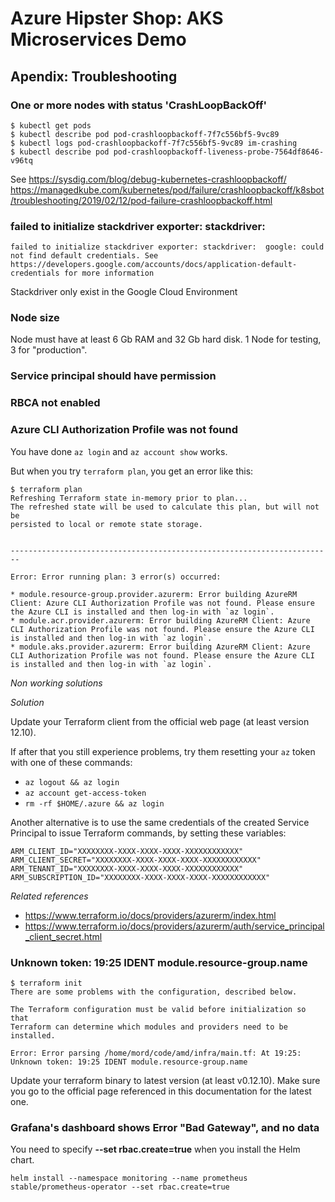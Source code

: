 # Azure Hipster Shop: AKS Microservices Demo

## Apendix: Troubleshooting

### One or more nodes with status 'CrashLoopBackOff'

```
$ kubectl get pods
$ kubectl describe pod pod-crashloopbackoff-7f7c556bf5-9vc89
$ kubectl logs pod-crashloopbackoff-7f7c556bf5-9vc89 im-crashing
$ kubectl describe pod pod-crashloopbackoff-liveness-probe-7564df8646-v96tq
```
See https://sysdig.com/blog/debug-kubernetes-crashloopbackoff/
https://managedkube.com/kubernetes/pod/failure/crashloopbackoff/k8sbot/troubleshooting/2019/02/12/pod-failure-crashloopbackoff.html

### failed to initialize stackdriver exporter: stackdriver: 

```
failed to initialize stackdriver exporter: stackdriver:  google: could not find default credentials. See https://developers.google.com/accounts/docs/application-default-credentials for more information
```

Stackdriver only exist in the Google Cloud Environment

### Node size

Node must have at least 6 Gb RAM and 32 Gb hard disk. 1 Node for testing, 3 for "production".

### Service principal should have permission

### RBCA not enabled


### Azure CLI Authorization Profile was not found

You have done `az login` and `az account show` works.

But when you try `terraform plan`, you get an error like this:

```
$ terraform plan
Refreshing Terraform state in-memory prior to plan...
The refreshed state will be used to calculate this plan, but will not be
persisted to local or remote state storage.


------------------------------------------------------------------------

Error: Error running plan: 3 error(s) occurred:

* module.resource-group.provider.azurerm: Error building AzureRM Client: Azure CLI Authorization Profile was not found. Please ensure the Azure CLI is installed and then log-in with `az login`.
* module.acr.provider.azurerm: Error building AzureRM Client: Azure CLI Authorization Profile was not found. Please ensure the Azure CLI is installed and then log-in with `az login`.
* module.aks.provider.azurerm: Error building AzureRM Client: Azure CLI Authorization Profile was not found. Please ensure the Azure CLI is installed and then log-in with `az login`.
```

*Non working solutions*



*Solution*

Update your Terraform client from the official web page (at least version 12.10).

If after that you still experience problems, try them resetting your `az` token with one of these commands:
 * `az logout && az login`
 * `az account get-access-token`
 * `rm -rf $HOME/.azure && az login`

Another alternative is to use the same credentials of the created Service Principal to issue Terraform commands, by setting these variables:

```
ARM_CLIENT_ID="XXXXXXXX-XXXX-XXXX-XXXX-XXXXXXXXXXXX"
ARM_CLIENT_SECRET="XXXXXXXX-XXXX-XXXX-XXXX-XXXXXXXXXXXX"
ARM_TENANT_ID="XXXXXXXX-XXXX-XXXX-XXXX-XXXXXXXXXXXX"
ARM_SUBSCRIPTION_ID="XXXXXXXX-XXXX-XXXX-XXXX-XXXXXXXXXXXX"
```

*Related references*
 * https://www.terraform.io/docs/providers/azurerm/index.html
 * https://www.terraform.io/docs/providers/azurerm/auth/service_principal_client_secret.html


### Unknown token: 19:25 IDENT module.resource-group.name

``` 
$ terraform init
There are some problems with the configuration, described below.

The Terraform configuration must be valid before initialization so that
Terraform can determine which modules and providers need to be installed.

Error: Error parsing /home/mord/code/amd/infra/main.tf: At 19:25: Unknown token: 19:25 IDENT module.resource-group.name
```

Update your terraform binary to latest version (at least v0.12.10). Make sure you go to the official page referenced in this documentation for the latest one.

### Grafana's dashboard shows Error "Bad Gateway", and no data

You need to specify __--set rbac.create=true__ when you install the Helm chart.

```
helm install --namespace monitoring --name prometheus stable/prometheus-operator --set rbac.create=true
```

